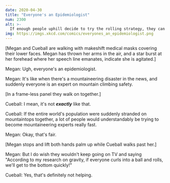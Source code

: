 ```yaml
---
date: 2020-04-30
title: "Everyone's an Epidemiologist"
num: 2300
alt: >-
  If enough people uphill decide to try the rolling strategy, they can make the decision for you.
img: https://imgs.xkcd.com/comics/everyones_an_epidemiologist.png
---
```

[Megan and Cueball are walking with makeshift medical masks covering their lower faces. Megan has thrown her arms in the air, and a star burst at her forehead where her speech line emanates, indicate she is agitated.]

Megan: Ugh, everyone's an epidemiologist.

Megan: It's like when there's a mountaineering disaster in the news, and suddenly everyone is an expert on mountain climbing safety.

[In a frame-less panel they walk on together.]

Cueball: I mean, it's not ***exactly*** like that.

Cueball: If the entire world's population were suddenly stranded on mountaintops together, a lot of people would understandably be trying to become mountaineering experts really fast.

Megan: Okay, that's fair.

[Megan stops and lift both hands palm up while Cueball walks past her.]

Megan: But I do wish they wouldn't keep going on TV and saying "According to my research on gravity, if everyone curls into a ball and rolls, we'll get to the bottom quickly!"

Cueball: Yes, that's definitely not helping.